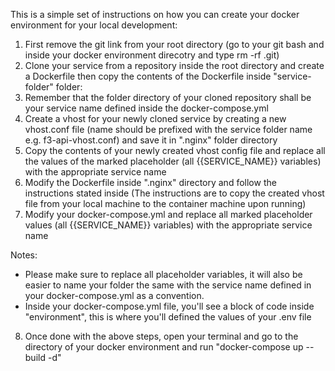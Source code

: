 This is a simple set of instructions on how you can create your docker environment for your local development:
1. First remove the git link from your root directory (go to your git bash and inside your docker environment direcotry and type rm -rf .git)
2. Clone your service from a repository inside the root directory and create a Dockerfile then copy the contents of the Dockerfile inside "service-folder" folder:
3. Remember that the folder directory of your cloned repository shall be your service name defined inside the docker-compose.yml
4. Create a vhost for your newly cloned service by creating a new vhost.conf file (name should be prefixed with the service folder name e.g. f3-api-vhost.conf) and save it in ".nginx" folder directory
5. Copy the contents of your newly created vhost config file and replace all the values of the marked placeholder (all {{SERVICE_NAME}} variables) with the appropriate service name
6. Modify the Dockerfile inside ".nginx" directory and follow the instructions stated inside (The instructions are to copy the created vhost file from your local machine to the container machine upon running)
7. Modify your docker-compose.yml and replace all marked placeholder values (all {{SERVICE_NAME}} variables) with the appropriate service name

Notes: 
 - Please make sure to replace all placeholder variables, it will also be easier to name your folder the same with the service name defined in your docker-compose.yml as a convention.
 - Inside your docker-compose.yml file, you'll see a block of code inside "environment", this is where you'll defined the values of your .env file

8. Once done with the above steps, open your terminal and go to the directory of your docker environment and run "docker-compose up --build -d"
